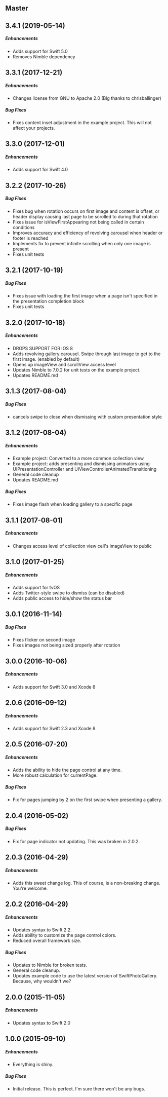 ## Master

## 3.4.1 (2019-05-14)

##### Enhancements

* Adds support for Swift 5.0
* Removes Nimble dependency


## 3.3.1 (2017-12-21)

##### Enhancements

* Changes license from GNU to Apache 2.0 (Big thanks to chrisballinger)

##### Bug Fixes

* Fixes content inset adjustment in the example project. This will not affect your projects.


## 3.3.0 (2017-12-01)

##### Enhancements

* Adds support for Swift 4.0


## 3.2.2 (2017-10-26)

##### Bug Fixes

* Fixes bug when rotation occurs on first image and content is offset, or header display causing last page to be scrolled to during that rotation
* Fixes issue for isViewFirstAppearing not being called in certain conditions
* Improves accuracy and efficiency of revolving carousel when header or footer is reached
* Implements fix to prevent infinite scrolling when only one image is present
* Fixes unit tests


## 3.2.1 (2017-10-19)

##### Bug Fixes

* Fixes issue with loading the first image when a page isn't specified in the presentation completion block
* Fixes unit tests


## 3.2.0 (2017-10-18)

##### Enhancements

* DROPS SUPPORT FOR IOS 8
* Adds revolving gallery carousel. Swipe through last image to get to the first image. (enabled by default)
* Opens up imageView and scrollView access level
* Updates Nimble to 7.0.2 for unit tests on the example project.
* Updates README.md


## 3.1.3 (2017-08-04)

##### Bug Fixes

* cancels swipe to close when dismissing with custom presentation style


## 3.1.2 (2017-08-04)

##### Enhancements

* Example project: Converted to a more common collection view
* Example project: adds presenting and dismissing animators using UIPresentationController and UIViewControllerAnimatedTransitioning
* General code cleanup
* Updates README.md

##### Bug Fixes

* Fixes image flash when loading gallery to a specific page


## 3.1.1 (2017-08-01)

##### Enhancements

* Changes access level of collection view cell's imageView to public


## 3.1.0 (2017-01-25)

##### Enhancements

* Adds support for tvOS
* Adds Twitter-style swipe to dismiss (can be disabled)
* Adds public access to hide/show the status bar


## 3.0.1 (2016-11-14)

##### Bug Fixes

* Fixes flicker on second image
* Fixes images not being sized properly after rotation


## 3.0.0 (2016-10-06)

##### Enhancements

* Adds support for Swift 3.0 and Xcode 8


## 2.0.6 (2016-09-12)

##### Enhancements

* Adds support for Swift 2.3 and Xcode 8


## 2.0.5 (2016-07-20)

##### Enhancements

* Adds the ability to hide the page control at any time.
* More robust calculation for currentPage.

##### Bug Fixes

* Fix for pages jumping by 2 on the first swipe when presenting a gallery.


## 2.0.4 (2016-05-02)

##### Bug Fixes

* Fix for page indicator not updating. This was broken in 2.0.2.


## 2.0.3 (2016-04-29)

##### Enhancements

* Adds this sweet change log. This of course, is a non-breaking change. You're welcome.


## 2.0.2 (2016-04-29)

##### Enhancements

* Updates syntax to Swift 2.2.
* Adds ability to customize the page control colors.
* Reduced overall framework size.

##### Bug Fixes

* Updates to Nimble for broken tests.
* General code cleanup.
* Updates example code to use the latest version of SwiftPhotoGallery. Because, why wouldn't we?


## 2.0.0 (2015-11-05)

##### Enhancements

* Updates syntax to Swift 2.0 


## 1.0.0 (2015-09-10)

##### Enhancements

* Everything is shiny.  

##### Bug Fixes

* Initial release. This is perfect. I'm sure there won't be any bugs.
